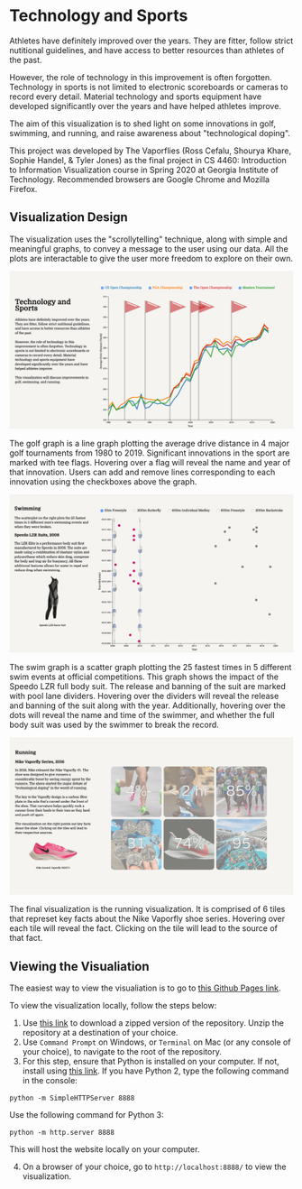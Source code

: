 # Technology and Sports
Athletes have definitely improved over the years. They are fitter, follow strict nutitional guidelines,
and have access to better resources than athletes of the past.

However, the role of technology in this improvement is often forgotten. Technology in sports is not limited to
electronic scoreboards or cameras to record every detail. Material technology and sports equipment have developed
significantly over the years and have helped athletes improve.

The aim of this visualization is to shed light on some innovations in golf, swimming, and running, and raise awareness about "technological doping".

This project was developed by The Vaporflies (Ross Cefalu, Shourya Khare, Sophie Handel, & Tyler Jones) as the final project in CS 4460: Introduction to Information Visualization course in Spring 2020 at Georgia Institute of Technology. Recommended browsers are Google Chrome and Mozilla Firefox.

## Visualization Design
The visualization uses the "scrollytelling" technique, along with simple and meaningful graphs, to convey a message to the user using our data. All the plots are interactable to give the user more freedom to explore on their own.

![Golf line plot](https://raw.githubusercontent.com/shouryakhare98/cs4460/master/images/preview1.png)

The golf graph is a line graph plotting the average drive distance in 4 major golf tournaments from 1980 to 2019. Significant innovations in the sport are marked with tee flags. Hovering over a flag will reveal the name and year of that innovation. Users can add and remove lines corresponding to each innovation using the checkboxes above the graph.

![Swim scatter plot](https://raw.githubusercontent.com/shouryakhare98/cs4460/master/images/preview2.png)

The swim graph is a scatter graph plotting the 25 fastest times in 5 different swim events at official competitions. This graph shows the impact of the Speedo LZR full body suit. The release and banning of the suit are marked with pool lane dividers. Hovering over the dividers will reveal the release and banning of the suit along with the year. Additionally, hovering over the dots will reveal the name and time of the swimmer, and whether the full body suit was used by the swimmer to break the record.

![Running tiles](https://raw.githubusercontent.com/shouryakhare98/cs4460/master/images/preview3.png)

The final visualization is the running visualization. It is comprised of 6 tiles that represet key facts about the Nike Vaporfly shoe series. Hovering over each tile will reveal the fact. Clicking on the tile will lead to the source of that fact.

## Viewing the Visualiation
The easiest way to view the visualiation is to go to [this Github Pages link](https://shouryakhare98.github.io/cs4460).

To view the visualization locally, follow the steps below:
1. Use [this link](https://github.com/shouryakhare98/cs4460/archive/master.zip) to download a zipped version of the repository. Unzip the repository at a destination of your choice.
2. Use `Command Prompt` on Windows, or `Terminal` on Mac (or any console of your choice), to navigate to the root of the repository.
3. For this step, ensure that Python is installed on your computer. If not, install using [this link](https://www.python.org/downloads/). If you have Python 2, type the following command in the console:
```
python -m SimpleHTTPServer 8888
```
Use the following command for Python 3:
```
python -m http.server 8888
```
This will host the website locally on your computer.

4. On a browser of your choice, go to `http://localhost:8888/` to view the visualization.
